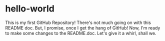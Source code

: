 # hello-world
This is my first GitHub Repository!
There's not much going on with this README doc. But, I promise, once I get the hang of GitHub!
Now, I'm ready to make some changes to the README.doc. Let's give it a whirl, shall we.
